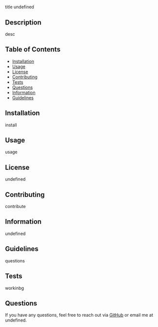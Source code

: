 # 
title
undefined

## Description
desc

## Table of Contents
- [Installation](#installation)
- [Usage](#usage)
- [License](#license)
- [Contributing](#contributing)
- [Tests](#tests)
- [Questions](#questions)
- [Information](#information)
- [Guidelines](#guidelines)

## Installation
install

## Usage
usage

## License
undefined

## Contributing
contribute

## Information
undefined

## Guidelines
questions

## Tests
workinbg

## Questions
If you have any questions, feel free to reach out via [GitHub](https://github.com/undefined) or email me at undefined.
